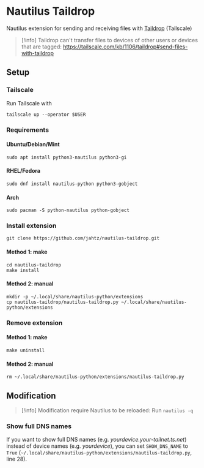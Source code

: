 # Nautilus Taildrop
Nautilus extension for sending and receiving files with [Taildrop](https://tailscale.com/taildrop) (Tailscale)

>[!info]
> Taildrop can't transfer files to devices of other users or devices that are tagged:
> https://tailscale.com/kb/1106/taildrop#send-files-with-taildrop
## Setup
### Tailscale
Run Tailscale with
```shell
tailscale up --operator $USER
```
### Requirements
#### Ubuntu/Debian/Mint
```shell
sudo apt install python3-nautilus python3-gi
```

#### RHEL/Fedora
```shell
sudo dnf install nautilus-python python3-gobject
```

#### Arch
```shell
sudo pacman -S python-nautilus python-gobject
```

### Install extension
 ```shell
git clone https://github.com/jahtz/nautilus-taildrop.git
 ```

#### Method 1: make
```shell
cd nautilus-taildrop
make install
```

####  Method 2: manual
```shell
mkdir -p ~/.local/share/nautilus-python/extensions
cp nautilus-taildrop/nautilus-taildrop.py ~/.local/share/nautilus-python/extensions
```

### Remove extension
#### Method 1: make
```shell
make uninstall
```

#### Method 2: manual
```shell
rm ~/.local/share/nautilus-python/extensions/nautilus-taildrop.py
```

## Modification
>[!info]
> Modification require Nautilus to be reloaded:
> Run `nautilus -q`
### Show full DNS names
If you want to show full DNS names (e.g. _yourdevice.your-tailnet.ts.net_) instead of device names (e.g. _yourdevice_), 
you can set `SHOW_DNS_NAME` to `True` (`~/.local/share/nautilus-python/extensions/nautilus-taildrop.py`, line 28).